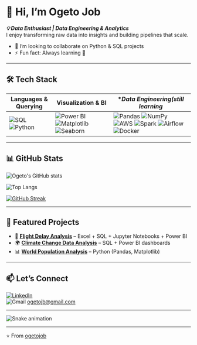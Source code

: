 # 👋 Hi, I’m Ogeto Job

***💡 Data Enthusiast | Data Engineering & Analytics***  
I enjoy transforming raw data into insights and building pipelines that scale.  
- 👯 I’m looking to collaborate on Python & SQL projects  
- ⚡ Fun fact: Always learning 🚀  

---

## 🛠 Tech Stack  

| **Languages & Querying** | **Visualization & BI** | **Data Engineering(*still learning** |
|---------------------------|-------------------------|-----------------------|
| ![SQL](https://img.shields.io/badge/SQL-336791?style=for-the-badge&logo=postgresql&logoColor=white) ![Python](https://img.shields.io/badge/Python-3776AB?style=for-the-badge&logo=python&logoColor=white)  | ![Power BI](https://img.shields.io/badge/Power%20BI-F2C811?style=for-the-badge&logo=powerbi&logoColor=black) ![Matplotlib](https://img.shields.io/badge/Matplotlib-005571?style=for-the-badge&logo=plotly&logoColor=white) ![Seaborn](https://img.shields.io/badge/Seaborn-319795?style=for-the-badge&logo=python&logoColor=white) | ![Pandas](https://img.shields.io/badge/Pandas-150458?style=for-the-badge&logo=pandas&logoColor=white) ![NumPy](https://img.shields.io/badge/NumPy-013243?style=for-the-badge&logo=numpy&logoColor=white) ![AWS](https://img.shields.io/badge/AWS-FF9900?style=for-the-badge&logo=amazonaws&logoColor=white) ![Spark](https://img.shields.io/badge/Apache%20Spark-E25A1C?style=for-the-badge&logo=apachespark&logoColor=white) ![Airflow](https://img.shields.io/badge/Apache%20Airflow-017CEE?style=for-the-badge&logo=apacheairflow&logoColor=white) ![Docker](https://img.shields.io/badge/Docker-2496ED?style=for-the-badge&logo=docker&logoColor=white) |

---

## 📊 GitHub Stats  

![Ogeto's GitHub stats](https://github-readme-stats.vercel.app/api?username=ogetojob&show_icons=true&theme=radical)  

![Top Langs](https://github-readme-stats.vercel.app/api/top-langs/?username=ogetojob&layout=compact&theme=tokyonight)  

[![GitHub Streak](https://streak-stats.demolab.com/?user=ogetojob&theme=dark)](https://git.io/streak-stats)  

---

## 📌 Featured Projects  
- 🛫 [**Flight Delay Analysis**](https://github.com/ogetojob/Flight-Delays-Analysis) – Excel + SQL + Jupyter Notebooks + Power BI  
- 🌍 [**Climate Change Data Analysis**]() – SQL + Power BI dashboards  
- 📊 [**World Population Analysis**](https://github.com/ogetojob/world_pop_analysis) – Python (Pandas, Matplotlib)  

---

## 📫 Let’s Connect  

[![LinkedIn](https://img.shields.io/badge/LinkedIn-0077B5?style=for-the-badge&logo=linkedin&logoColor=white)](https://linkedin.com/in/job-ogeto-80b5b8204)  
![Gmail](https://img.shields.io/badge/Gmail-D14836?style=for-the-badge&logo=gmail&logoColor=white) ogetojb@gmail.com  

---

<!-- GitHub Contribution Snake -->  
![Snake animation](https://github.com/ogetojob/ogetojob/blob/output/github-contribution-snake.svg)  

---

⭐️ From [ogetojob](https://github.com/ogetojob)  



<!--
**ogetojob/ogetojob** is a ✨ _special_ ✨ repository because its `README.md` (this file) appears on your GitHub profile.

Here are some ideas to get you started:

- 🔭 I’m currently working on ...
- 🌱 I’m currently learning ...
- 👯 I’m looking to collaborate on ...
- 🤔 I’m looking for help with ...
- 💬 Ask me about ...
- 📫 How to reach me: ...
- 😄 Pronouns: ...
- ⚡ Fun fact: ...
-->
